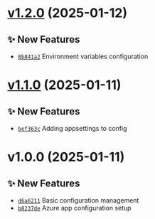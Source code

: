 # [v1.2.0](https://github.com/fredrkl/app-configuration-demo/compare/v1.1.0...v1.2.0) (2025-01-12)

## ✨ New Features
- [`8b841a2`](https://github.com/fredrkl/app-configuration-demo/commit/8b841a2)  Environment variables configuration

# [v1.1.0](https://github.com/fredrkl/app-configuration-demo/compare/v1.0.0...v1.1.0) (2025-01-11)

## ✨ New Features
- [`bef363c`](https://github.com/fredrkl/app-configuration-demo/commit/bef363c)  Adding appsettings to config

# v1.0.0 (2025-01-11)

## ✨ New Features
- [`d6a6211`](https://github.com/fredrkl/app-configuration-demo/commit/d6a6211)  Basic configuration management 
- [`b8237de`](https://github.com/fredrkl/app-configuration-demo/commit/b8237de)  Azure app configuration setup

